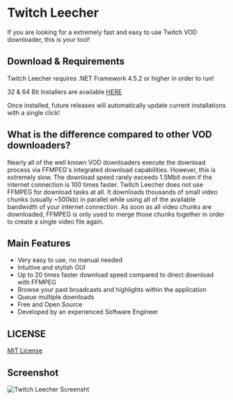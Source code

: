 # Twitch Leecher

If you are looking for a extremely fast and easy to use Twitch VOD downloader, this is your tool!

## Download & Requirements

Twitch Leecher requires .NET Framework 4.5.2 or higher in order to run!

32 & 64 Bit Installers are available [HERE](https://github.com/Franiac/TwitchLeecher/releases)

Once installed, future releases will automatically update current installations with a single click!

## What is the difference compared to other VOD downloaders?

Nearly all of the well known VOD downloaders execute the download process via FFMPEG's integrated download capabilities. However, this is extremely slow. The download speed rarely exceeds 1.5Mbit even if the internet connection is 100 times faster. Twitch Leecher does not use FFMPEG for download tasks at all. It downloads thousands of small video chunks (usually ~500kb) in parallel while using all of the available bandwidth of your internet connection. As soon as all video chunks are downloaded, FFMPEG is only used to merge those chunks together in order to create a single video file again.

## Main Features

- Very easy to use, no manual needed
- Intuitive and stylish GUI
- Up to 20 times faster download speed compared to direct download with FFMPEG
- Browse your past broadcasts and highlights within the application
- Queue multiple downloads
- Free and Open Source
- Developed by an experienced Software Engineer

## LICENSE
[MIT License](https://github.com/Franiac/TwitchLeecher/blob/master/LICENSE)

## Screenshot

![Twitch Leecher Screensht](http://www.fakesmilerevolution.com/files/fsr/twitchleecher/twitchleecher.jpg)
